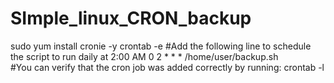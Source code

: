 # SImple_linux_CRON_backup
sudo yum install cronie -y
crontab -e
#Add the following line to schedule the script to run daily at 2:00 AM
0 2 * * * /home/user/backup.sh  
#You can verify that the cron job was added correctly by running:
crontab -l
